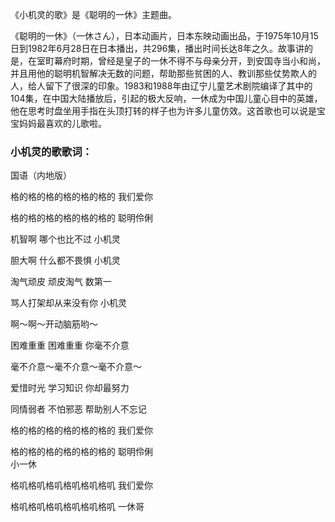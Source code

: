 

《小机灵的歌》是《聪明的一休》主题曲。

  
《聪明的一休》（一休さん），日本动画片，日本东映动画出品，于1975年10月15日到1982年6月28日在日本播出，共296集，播出时间长达8年之久。故事讲的是，在室町幕府时期，曾经是皇子的一休不得不与母亲分开，到安国寺当小和尚，并且用他的聪明机智解决无数的问题，帮助那些贫困的人、教训那些仗势欺人的人，给人留下了很深的印象。1983和1988年由辽宁儿童艺术剧院编译了其中的104集，在中国大陆播放后，引起的极大反响，一休成为中国儿童心目中的英雄，他在思考时盘坐用手指在头顶打转的样子也为许多儿童仿效。这首歌也可以说是宝宝妈妈最喜欢的儿歌啦。

### 小机灵的歌歌词：

国语（内地版）

格的格的格的格的格的格的 我们爱你

格的格的格的格的格的格的 聪明伶俐

机智啊 哪个也比不过 小机灵

胆大啊 什么都不畏惧 小机灵

淘气顽皮 顽皮淘气 数第一

骂人打架却从来没有你 小机灵

啊～啊～开动脑筋哟～

困难重重 困难重重 你毫不介意

毫不介意～毫不介意～毫不介意～

爱惜时光 学习知识 你却最努力

同情弱者 不怕邪恶 帮助别人不忘记

格的格的格的格的格的格的 我们爱你

格的格的格的格的格的格的 聪明伶俐  
小一休

格叽格叽格叽格叽格叽格叽 我们爱你

格叽格叽格叽格叽格叽格叽 一休哥  

